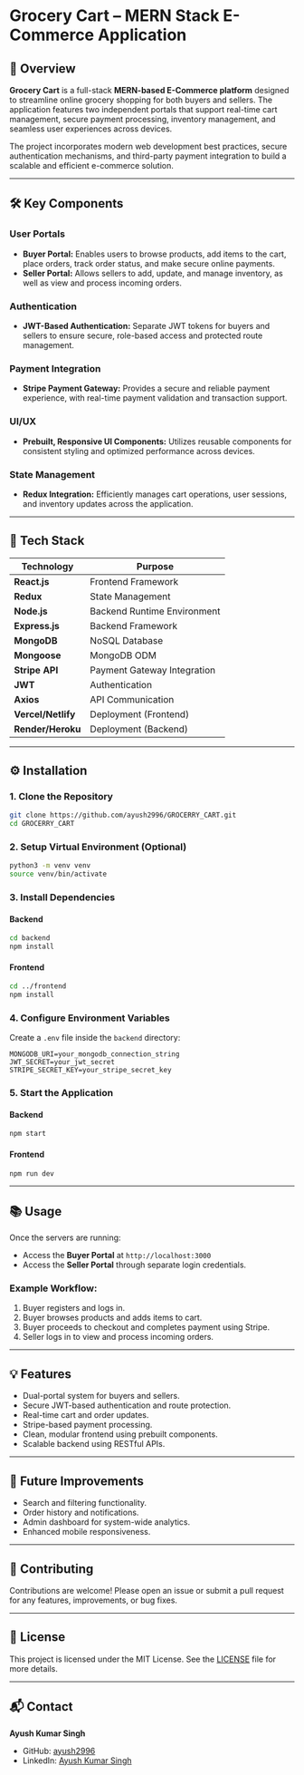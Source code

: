 # Grocery Cart – MERN Stack E-Commerce Application

## 📄 Overview

**Grocery Cart** is a full-stack **MERN-based E-Commerce platform** designed to streamline online grocery shopping for both buyers and sellers. The application features two independent portals that support real-time cart management, secure payment processing, inventory management, and seamless user experiences across devices.

The project incorporates modern web development best practices, secure authentication mechanisms, and third-party payment integration to build a scalable and efficient e-commerce solution.

---

## 🛠️ Key Components

### User Portals

* **Buyer Portal:** Enables users to browse products, add items to the cart, place orders, track order status, and make secure online payments.
* **Seller Portal:** Allows sellers to add, update, and manage inventory, as well as view and process incoming orders.

### Authentication

* **JWT-Based Authentication:** Separate JWT tokens for buyers and sellers to ensure secure, role-based access and protected route management.

### Payment Integration

* **Stripe Payment Gateway:** Provides a secure and reliable payment experience, with real-time payment validation and transaction support.

### UI/UX

* **Prebuilt, Responsive UI Components:** Utilizes reusable components for consistent styling and optimized performance across devices.

### State Management

* **Redux Integration:** Efficiently manages cart operations, user sessions, and inventory updates across the application.

---

## 🚀 Tech Stack

| Technology         | Purpose                     |
| ------------------ | --------------------------- |
| **React.js**       | Frontend Framework          |
| **Redux**          | State Management            |
| **Node.js**        | Backend Runtime Environment |
| **Express.js**     | Backend Framework           |
| **MongoDB**        | NoSQL Database              |
| **Mongoose**       | MongoDB ODM                 |
| **Stripe API**     | Payment Gateway Integration |
| **JWT**            | Authentication              |
| **Axios**          | API Communication           |
| **Vercel/Netlify** | Deployment (Frontend)       |
| **Render/Heroku**  | Deployment (Backend)        |

---

## ⚙️ Installation

### 1. Clone the Repository

```bash
git clone https://github.com/ayush2996/GROCERRY_CART.git
cd GROCERRY_CART
```

### 2. Setup Virtual Environment (Optional)

```bash
python3 -m venv venv
source venv/bin/activate
```

### 3. Install Dependencies

#### Backend

```bash
cd backend
npm install
```

#### Frontend

```bash
cd ../frontend
npm install
```

### 4. Configure Environment Variables

Create a `.env` file inside the `backend` directory:

```env
MONGODB_URI=your_mongodb_connection_string
JWT_SECRET=your_jwt_secret
STRIPE_SECRET_KEY=your_stripe_secret_key
```

### 5. Start the Application

#### Backend

```bash
npm start
```

#### Frontend

```bash
npm run dev
```

---

## 📚 Usage

Once the servers are running:

* Access the **Buyer Portal** at `http://localhost:3000`
* Access the **Seller Portal** through separate login credentials.

### Example Workflow:

1. Buyer registers and logs in.
2. Buyer browses products and adds items to cart.
3. Buyer proceeds to checkout and completes payment using Stripe.
4. Seller logs in to view and process incoming orders.

---

## 💡 Features

* Dual-portal system for buyers and sellers.
* Secure JWT-based authentication and route protection.
* Real-time cart and order updates.
* Stripe-based payment processing.
* Clean, modular frontend using prebuilt components.
* Scalable backend using RESTful APIs.

---

## 🌱 Future Improvements

* Search and filtering functionality.
* Order history and notifications.
* Admin dashboard for system-wide analytics.
* Enhanced mobile responsiveness.

---

## 🤝 Contributing

Contributions are welcome!
Please open an issue or submit a pull request for any features, improvements, or bug fixes.

---

## 📄 License

This project is licensed under the MIT License.
See the [LICENSE](LICENSE) file for more details.

---

## 📬 Contact

**Ayush Kumar Singh**

* GitHub: [ayush2996](https://github.com/ayush2996)
* LinkedIn: [Ayush Kumar Singh](https://www.linkedin.com/in/ayush-kumar-singh-8a4278306)
